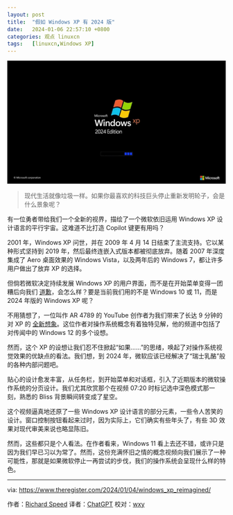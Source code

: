 ```yaml
---
layout: post
title:	"假如 Windows XP 有 2024 版"
date:	2024-01-06 22:57:10 +0800 
categories:	观点 linuxcn 
tags:	[linuxcn,Windows XP]
---
```



![](/Asserts/Images/album/202401/06/225516cgwziuwy2q334rrj.jpg)



> 
> 现代生活就像垃圾一样。如果你最喜欢的科技巨头停止重新发明轮子，会是什么景象呢？
> 
> 
> 


有一位勇者带给我们一个全新的视界，描绘了一个微软依旧运用 Windows XP 设计语言的平行宇宙。这难道不比打造 Copilot 键更有用吗？


2001 年，Windows XP 问世，并在 2009 年 4 月 14 日结束了主流支持。它以某种形式坚持到 2019 年，然后最终连嵌入式版本都被彻底放弃。随着 2007 年深度集成了 Aero 桌面效果的 Windows Vista，以及两年后的 Windows 7，都让许多用户做出了放弃 XP 的选择。


但倘若微软决定持续发展 Windows XP 的用户界面，而不是在开始菜单变得一团糟后向我们 [道歉](https://www.theregister.com/2024/01/03/windows_11_start_great_again/)，会怎么样？要是当前我们用的不是 Windows 10 或 11，而是 2024 年版的 Windows XP 呢？


不用猜想了，一位叫作 AR 4789 的 YouTube 创作者为我们带来了长达 9 分钟的对 XP 的 [全新想象](https://youtu.be/YLFUl9MW_Ks?si=lYwS5GZ5JuYaZT68)。这位作者对操作系统概念有着独特见解，他的频道中包括了对传闻中的 Windows 12 的多个设想。






然而，这个 XP 的设想让我们忍不住掀起“如果……”的思绪，唤起了对操作系统视觉效果的优缺点的看法。我们想，到 2024 年，微软应该已经解决了“瑞士乳酪”般的各种内部问题吧。


贴心的设计愈发丰富，从任务栏，到开始菜单和对话框，引入了近期版本的微软操作系统的分页设计。我们尤其欣赏那个在视频 07:20 时标记选中深色模式那一刻，熟悉的 Bliss 背景瞬间转变成了星空。


这个视频逼真地还原了一些 Windows XP 设计语言的部分元素，一些令人苦笑的设计。窗口控制按钮看起来过时，因为实际上，它们确实有些年头了，有些 3D 效果对现代审美来说也略显陈旧。


然而，这些都只是个人看法。在作者看来，Windows 11 看上去还不错，或许只是因为我们早已习以为常了。然而，这份充满怀旧之情的概念视频向我们展示了一种可能性，那就是如果微软停止一再尝试的步伐，我们的操作系统会呈现什么样的特色。




---


via: <https://www.theregister.com/2024/01/04/windows_xp_reimagined/>


作者：[Richard Speed](https://www.theregister.com/Author/Richard-Speed) 译者：[ChatGPT](https://linux.cn/lctt/ChatGPT) 校对：[wxy](https://github.com/wxy)
